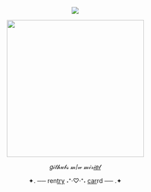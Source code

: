 <div id="header" align="center">
  
![](https://komarev.com/ghpvc/?username=EVILRUSSIAN&label=^__^&color=blueviolet&style=plastic&base=100)

<p align="center">


<p align="center">

<img src="https://files.catbox.moe/mtkix3.PNG" width="315">

</p>

𝑔𝒾𝓉𝒽𝓊𝒷𝓈 𝓂/𝓌 𝓂𝒾𝓇[𝒾𝑒𝓁](https://github.com/YURiOMEGAVERSE)

✦. ── ren[try](https://rentry.co/evilrussian) ˖⁺‧♡‧⁺˖ [car](https://lifendeathcompanions.carrd.co)rd ── .✦
